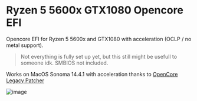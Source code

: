 # Ryzen 5 5600x GTX1080 Opencore EFI
Opencore EFI for Ryzen 5 5600x and GTX1080 with acceleration (OCLP / no metal support).
>Not everything is fully set up yet, but this still might be usefull to someone idk.
>SMBIOS not included.

Works on MacOS Sonoma 14.4.1 with acceleration thanks to [OpenCore Legacy Patcher](https://dortania.github.io/OpenCore-Legacy-Patcher/)

![image](https://github.com/Dawio89/Ryzen-5-5600x-GTX1080-Opencore-EFI/assets/110141728/4f52cc45-e761-4a5e-8d71-42c01351065c)
